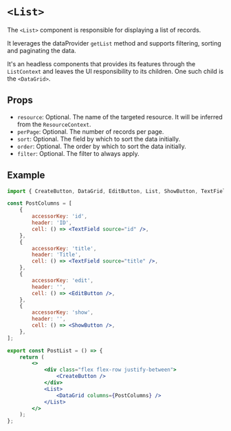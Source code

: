 # `<List>`

The `<List>` component is responsible for displaying a list of records.

It leverages the dataProvider `getList` method and supports filtering, sorting and paginating the data.

It's an headless components that provides its features through the `ListContext` and leaves the UI responsibility to its children. One such child is the `<DataGrid>`.

## Props

- `resource`: Optional. The name of the targeted resource. It will be inferred from the `ResourceContext`.
- `perPage`: Optional. The number of records per page.
- `sort`: Optional. The field by which to sort the data initially.
- `order`: Optional. The order by which to sort the data initially.
- `filter`: Optional. The filter to always apply.

## Example

```jsx
import { CreateButton, DataGrid, EditButton, List, ShowButton, TextField } from '@solid-admin/admin';

const PostColumns = [
	{
		accessorKey: 'id',
		header: 'ID',
		cell: () => <TextField source="id" />,
	},
	{
		accessorKey: 'title',
		header: 'Title',
		cell: () => <TextField source="title" />,
	},
	{
		accessorKey: 'edit',
		header: '',
		cell: () => <EditButton />,
	},
	{
		accessorKey: 'show',
		header: '',
		cell: () => <ShowButton />,
	},
];

export const PostList = () => {
	return (
		<>
			<div class="flex flex-row justify-between">
				<CreateButton />
			</div>
			<List>
				<DataGrid columns={PostColumns} />
			</List>
		</>
	);
};
```